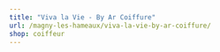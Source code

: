 ```yaml
---
title: "Viva la Vie - By Ar Coiffure"
url: /magny-les-hameaux/viva-la-vie-by-ar-coiffure/
shop: coiffeur
---
```


